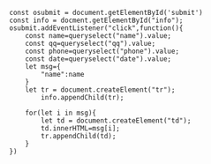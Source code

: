     const osubmit = document.getElementById('submit')
    const info = docment.getElementById("info");
    osubmit.addEventListener("click",function(){
        const name=queryselect("name").value;
        const qq=queryselect("qq").value;
        const phone=queryselect("phone").value;
        const date=queryselect("date").value;
        let msg={
            "name":name
        }
        let tr = document.createElement("tr");
            info.appendChild(tr);

        for(let i in msg){
            let td = document.createElement("td");
            td.innerHTML=msg[i];
            tr.appendChild(td);
        }
    })